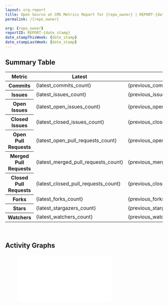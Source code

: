 ```yaml
---
layout: org-report
title: Open Source at CMS Metrics Report for {repo_owner} | REPORT-{date_stamp}
permalink: /{repo_owner}

org: {repo_owner}
reportID: REPORT-{date_stamp}
date_stampThisWeek: {date_stamp}
date_stampLastWeek: {date_stamp}
---
```

<div class="summary-table">
  <table class="usa-table usa-table--borderless">
    <h2> Summary Table </h2>
    <thead>
      <tr>
        <th scope="col">Metric</th>
        <th scope="col">Latest</th>
        <th scope="col">Previous</th>
        <th scope="col">Diff</th>
        <th scope="col">% Diff</th>
      </tr>
    </thead>
    <tbody>
      <tr>
        <th scope="row">Commits</th>
        <td>{latest_commits_count}</td>
        <td>{previous_commits_count}</td>
        <td style="color: {commits_count_diff_color}" >{commits_count_diff}</td>
        <td style="color: {commits_count_diff_percent_color}" >{commits_count_diff_percent}%</td>
      </tr>
      <tr>
        <th scope="row">Issues</th>
        <td>{latest_issues_count}</td>
        <td>{previous_issues_count}</td>
        <td style="color: {issues_count_diff_color}" >{issues_count_diff}</td>
        <td style="color: {issues_count_diff_percent_color}" >{issues_count_diff_percent}%</td>
      </tr>
      <tr>
        <th scope="row">Open Issues</th>
        <td>{latest_open_issues_count}</td>
        <td>{previous_open_issues_count}</td>
        <td style="color: {open_issues_count_diff_color}" >{open_issues_count_diff}</td>
        <td style="color: {open_issues_count_diff_percent_color}" >{open_issues_count_diff_percent}%</td>
      </tr>
      <tr>
        <th scope="row">Closed Issues</th>
        <td>{latest_closed_issues_count}</td>
        <td>{previous_closed_issues_count}</td>
        <td style="color: {closed_issues_count_diff_color}" >{closed_issues_count_diff}</td>
        <td style="color: {closed_issues_count_diff_percent_color}" >{closed_issues_count_diff_percent}%</td>
      </tr>
      <tr>
        <th scope="row">Open Pull Requests</th>
        <td>{latest_open_pull_requests_count}</td>
        <td>{previous_open_pull_requests_count}</td>
        <td style="color: {open_pull_requests_count_diff_color}" >{open_pull_requests_count_diff}</td>
        <td style="color: {open_pull_requests_count_diff_percent_color}" >{open_pull_requests_count_diff_percent}%</td>
      </tr>
      <tr>
        <th scope="row">Merged Pull Requests</th>
        <td>{latest_merged_pull_requests_count}</td>
        <td>{previous_merged_pull_requests_count}</td>
        <td style="color: {merged_pull_requests_count_diff_color}" >{merged_pull_requests_count_diff}</td>
        <td style="color: {merged_pull_requests_count_diff_percent_color}" >{merged_pull_requests_count_diff_percent}%</td>
      </tr>
      <tr>
        <th scope="row">Closed Pull Requests</th>
        <td>{latest_closed_pull_requests_count}</td>
        <td>{previous_closed_pull_requests_count}</td>
        <td style="color: {closed_pull_requests_count_diff_color}" >{closed_pull_requests_count_diff}</td>
        <td style="color: {closed_pull_requests_count_diff_percent_color}" >{closed_pull_requests_count_diff_percent}%</td>
      </tr>
      <tr>
        <th scope="row">Forks</th>
        <td>{latest_forks_count}</td>
        <td>{previous_forks_count}</td>
        <td style="color: {forks_count_diff_color}" >{forks_count_diff}</td>
        <td style="color: {forks_count_diff_percent_color}" >{forks_count_diff_percent}%</td>
      </tr>
      <tr>
        <th scope="row">Stars</th>
        <td>{latest_stargazers_count}</td>
        <td>{previous_stargazers_count}</td>
        <td style="color: {stargazers_count_diff_color}" >{stargazers_count_diff}</td>
        <td style="color: {stargazers_count_diff_percent_color}" >{stargazers_count_diff_percent}%</td>
      </tr>
      <tr>
        <th scope="row">Watchers</th>
        <td>{latest_watchers_count}</td>
        <td>{previous_watchers_count}</td>
        <td style="color: {watchers_count_diff_color}" >{watchers_count_diff}</td>
        <td style="color: {watchers_count_diff_percent_color}" >{watchers_count_diff_percent}%</td>
      </tr>
    </tbody>
  </table>
</div>
<div class="graph-container">
  <br>
  <h2>Activity Graphs</h2>
  <div class="row">
    <!--- Issues/PRs Status Breakdown Graph -->
    <figure>
      <embed type="image/svg+xml" src="../assets/img/graphs/{repo_owner}/issue_guage_{repo_owner}_data.svg" />
    </figure>
  </div>
</div>